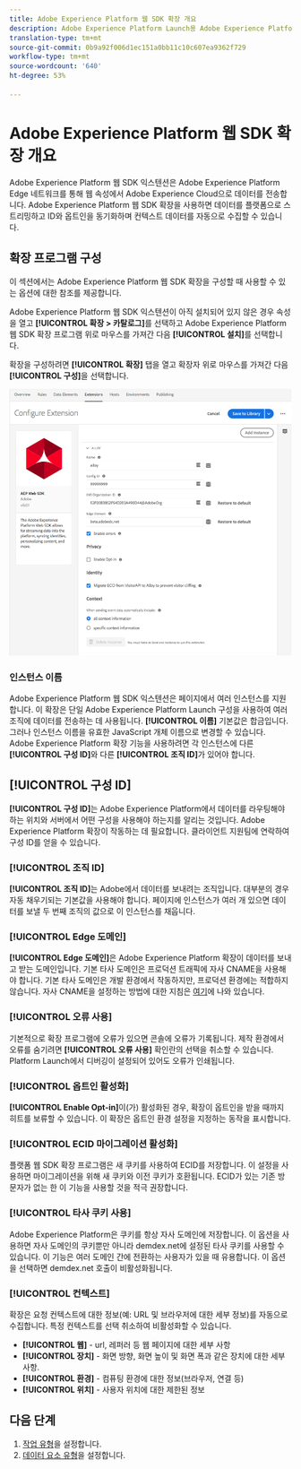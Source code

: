```yaml
---
title: Adobe Experience Platform 웹 SDK 확장 개요
description: Adobe Experience Platform Launch용 Adobe Experience Platform Web SDK 익스텐션에 대한 자세한 내용
translation-type: tm+mt
source-git-commit: 0b9a92f006d1ec151a0bb11c10c607ea9362f729
workflow-type: tm+mt
source-wordcount: '640'
ht-degree: 53%

---
```



# Adobe Experience Platform 웹 SDK 확장 개요

Adobe Experience Platform 웹 SDK 익스텐션은 Adobe Experience Platform Edge 네트워크를 통해 웹 속성에서 Adobe Experience Cloud으로 데이터를 전송합니다. Adobe Experience Platform 웹 SDK 확장을 사용하면 데이터를 플랫폼으로 스트리밍하고 ID와 옵트인을 동기화하며 컨텍스트 데이터를 자동으로 수집할 수 있습니다.

## 확장 프로그램 구성

이 섹션에서는 Adobe Experience Platform 웹 SDK 확장을 구성할 때 사용할 수 있는 옵션에 대한 참조를 제공합니다.

Adobe Experience Platform 웹 SDK 익스텐션이 아직 설치되어 있지 않은 경우 속성을 열고 **[!UICONTROL 확장 > 카탈로그]**&#x200B;를 선택하고 Adobe Experience Platform 웹 SDK 확장 프로그램 위로 마우스를 가져간 다음 **[!UICONTROL 설치]**&#x200B;를 선택합니다.

확장을 구성하려면 **[!UICONTROL 확장]** 탭을 열고 확장자 위로 마우스를 가져간 다음 **[!UICONTROL 구성]**&#x200B;을 선택합니다.

![](./assets/ext-aep-config.png)

### 인스턴스 이름

Adobe Experience Platform 웹 SDK 익스텐션은 페이지에서 여러 인스턴스를 지원합니다. 이 확장은 단일 Adobe Experience Platform Launch 구성을 사용하여 여러 조직에 데이터를 전송하는 데 사용됩니다. **[!UICONTROL 이름]** 기본값은 합금입니다. 그러나 인스턴스 이름을 유효한 JavaScript 개체 이름으로 변경할 수 있습니다. Adobe Experience Platform 확장 기능을 사용하려면 각 인스턴스에 다른 **[!UICONTROL 구성 ID]**&#x200B;와 다른 **[!UICONTROL 조직 ID]**&#x200B;가 있어야 합니다.

## **[!UICONTROL 구성 ID]**

**[!UICONTROL 구성 ID]**&#x200B;는 Adobe Experience Platform에서 데이터를 라우팅해야 하는 위치와 서버에서 어떤 구성을 사용해야 하는지를 알리는 것입니다. Adobe Experience Platform 확장이 작동하는 데 필요합니다. 클라이언트 지원팀에 연락하여 구성 ID를 얻을 수 있습니다.


### **[!UICONTROL 조직 ID]**

**[!UICONTROL 조직 ID]**&#x200B;는 Adobe에서 데이터를 보내려는 조직입니다. 대부분의 경우 자동 채우기되는 기본값을 사용해야 합니다. 페이지에 인스턴스가 여러 개 있으면 데이터를 보낼 두 번째 조직의 값으로 이 인스턴스를 채웁니다.

### **[!UICONTROL Edge 도메인]**

**[!UICONTROL Edge 도메인]**&#x200B;은 Adobe Experience Platform 확장이 데이터를 보내고 받는 도메인입니다. 기본 타사 도메인은 프로덕션 트래픽에 자사 CNAME을 사용해야 합니다. 기본 타사 도메인은 개발 환경에서 작동하지만, 프로덕션 환경에는 적합하지 않습니다. 자사 CNAME을 설정하는 방법에 대한 지침은 [여기](https://docs.adobe.com/content/help/ko-KR/core-services/interface/ec-cookies/cookies-first-party.html)에 나와 있습니다.

### **[!UICONTROL 오류 사용]**

기본적으로 확장 프로그램에 오류가 있으면 콘솔에 오류가 기록됩니다. 제작 환경에서 오류를 숨기려면 **[!UICONTROL 오류 사용]** 확인란의 선택을 취소할 수 있습니다. Platform Launch에서 디버깅이 설정되어 있어도 오류가 인쇄됩니다.

### **[!UICONTROL 옵트인 활성화]**

**[!UICONTROL Enable Opt-in]**&#x200B;이(가) 활성화된 경우, 확장이 옵트인을 받을 때까지 히트를 보류할 수 있습니다. 이 확장은 옵트인 환경 설정을 지정하는 동작을 표시합니다.

### **[!UICONTROL ECID 마이그레이션 활성화]**

플랫폼 웹 SDK 확장 프로그램은 새 쿠키를 사용하여 ECID를 저장합니다. 이 설정을 사용하면 마이그레이션을 위해 새 쿠키와 이전 쿠키가 호환됩니다. ECID가 있는 기존 방문자가 없는 한 이 기능을 사용할 것을 적극 권장합니다.

### **[!UICONTROL 타사 쿠키 사용]**

Adobe Experience Platform은 쿠키를 항상 자사 도메인에 저장합니다. 이 옵션을 사용하면 자사 도메인의 쿠키뿐만 아니라 demdex.net에 설정된 타사 쿠키를 사용할 수 있습니다. 이 기능은 여러 도메인 간에 전환하는 사용자가 있을 때 유용합니다. 이 옵션을 선택하면 demdex.net 호출이 비활성화됩니다.

### **[!UICONTROL 컨텍스트]**

확장은 요청 컨텍스트에 대한 정보(예: URL 및 브라우저에 대한 세부 정보)를 자동으로 수집합니다. 특정 컨텍스트를 선택 취소하여 비활성화할 수 있습니다.

- **[!UICONTROL 웹]**  - url, 레퍼러 등 웹 페이지에 대한 세부 사항
- **[!UICONTROL 장치]**  - 화면 방향, 화면 높이 및 화면 폭과 같은 장치에 대한 세부 사항.
- **[!UICONTROL 환경]**  - 컴퓨팅 환경에 대한 정보(브라우저, 연결 등)
- **[!UICONTROL 위치]**  - 사용자 위치에 대한 제한된 정보

## 다음 단계

1. [작업 유형](action-types.md)을 설정합니다.
2. [데이터 요소 유형](data-element-types.md)을 설정합니다.
